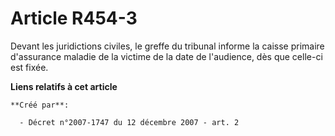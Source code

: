 # Article R454-3

Devant les juridictions civiles, le greffe du tribunal informe la caisse primaire d'assurance maladie de la victime de la
date de l'audience, dès que celle-ci est fixée.

**Liens relatifs à cet article**

	**Créé par**:

	  - Décret n°2007-1747 du 12 décembre 2007 - art. 2
